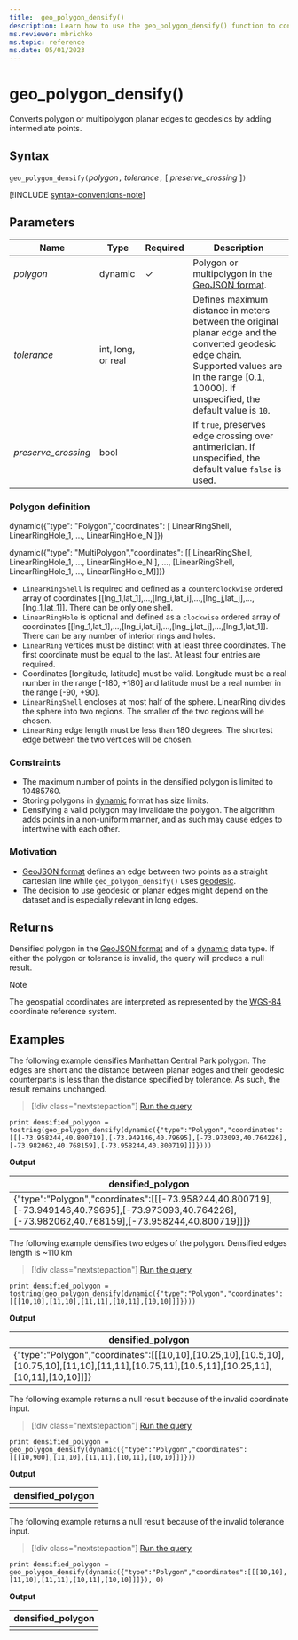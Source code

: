 ```yaml
---
title:  geo_polygon_densify()
description: Learn how to use the geo_polygon_densify() function to convert polygon or multipolygon planar edges to geodesics.
ms.reviewer: mbrichko
ms.topic: reference
ms.date: 05/01/2023
---
```

# geo_polygon_densify()

Converts polygon or multipolygon planar edges to geodesics by adding intermediate points.

## Syntax

`geo_polygon_densify(`*polygon*`,` *tolerance*`,` [ *preserve_crossing* ]`)`

[!INCLUDE [syntax-conventions-note](../../includes/syntax-conventions-note.md)]

## Parameters

|Name|Type|Required|Description|
|--|--|--|--|
| *polygon* | dynamic | &check; | Polygon or multipolygon in the [GeoJSON format](https://tools.ietf.org/html/rfc7946).|
| *tolerance* | int, long, or real | | Defines maximum distance in meters between the original planar edge and the converted geodesic edge chain. Supported values are in the range [0.1, 10000]. If unspecified, the default value is  `10`.|
| *preserve_crossing* | bool | | If `true`, preserves edge crossing over antimeridian. If unspecified, the default value `false` is used.|

### Polygon definition

dynamic({"type": "Polygon","coordinates": [ LinearRingShell, LinearRingHole_1, ..., LinearRingHole_N ]})

dynamic({"type": "MultiPolygon","coordinates": [[ LinearRingShell, LinearRingHole_1, ..., LinearRingHole_N ], ..., [LinearRingShell, LinearRingHole_1, ..., LinearRingHole_M]]})

* `LinearRingShell` is required and defined as a `counterclockwise` ordered array of coordinates [[lng_1,lat_1],...,[lng_i,lat_i],...,[lng_j,lat_j],...,[lng_1,lat_1]]. There can be only one shell.
* `LinearRingHole` is optional and defined as a `clockwise` ordered array of coordinates [[lng_1,lat_1],...,[lng_i,lat_i],...,[lng_j,lat_j],...,[lng_1,lat_1]]. There can be any number of interior rings and holes.
* `LinearRing` vertices must be distinct with at least three coordinates. The first coordinate must be equal to the last. At least four entries are required.
* Coordinates [longitude, latitude] must be valid. Longitude must be a real number in the range [-180, +180] and latitude must be a real number in the range [-90, +90].
* `LinearRingShell` encloses at most half of the sphere. LinearRing divides the sphere into two regions. The smaller of the two regions will be chosen.
* `LinearRing` edge length must be less than 180 degrees. The shortest edge between the two vertices will be chosen.

### Constraints

* The maximum number of points in the densified polygon is limited to 10485760.
* Storing polygons in [dynamic](./scalar-data-types/dynamic.md) format has size limits.
* Densifying a valid polygon may invalidate the polygon. The algorithm adds points in a non-uniform manner, and as such may cause edges to intertwine with each other.

### Motivation

* [GeoJSON format](https://tools.ietf.org/html/rfc7946) defines an edge between two points as a straight cartesian line while `geo_polygon_densify()` uses [geodesic](https://en.wikipedia.org/wiki/Geodesic).
* The decision to use geodesic or planar edges might depend on the dataset and is especially relevant in long edges.

## Returns

Densified polygon in the [GeoJSON format](https://tools.ietf.org/html/rfc7946) and of a [dynamic](./scalar-data-types/dynamic.md) data type. If either the polygon or tolerance is invalid, the query will produce a null result.

> [!NOTE]
> The geospatial coordinates are interpreted as represented by the [WGS-84](https://earth-info.nga.mil/index.php?dir=wgs84&action=wgs84) coordinate reference system.

## Examples

The following example densifies Manhattan Central Park polygon. The edges are short and the distance between planar edges and their geodesic counterparts is less than the distance specified by tolerance. As such, the result remains unchanged.

> [!div class="nextstepaction"]
> <a href="https://dataexplorer.azure.com/clusters/help/databases/Samples?query=H4sIAAAAAAAAA13MSwrDIABF0a2IIwNpMGr8BLqHziWEEG0QWpXoREr33o+kg07Pe9y4O5+BsT65q7NmjuFWtuDBGeSQ8nvc0GbDwXM9FmSKX+5uRQ+YS7RwhJd6gC1cQ9iN80u2CY5a65OgnRokYaxluJMYi15NbWWmesY/LBRXw6GCYkW/yhkh/GBJMCeVZT/8Gv/paXo2TfMCwhc/8NgAAAA=" target="_blank">Run the query</a>

```kusto
print densified_polygon = tostring(geo_polygon_densify(dynamic({"type":"Polygon","coordinates":[[[-73.958244,40.800719],[-73.949146,40.79695],[-73.973093,40.764226],[-73.982062,40.768159],[-73.958244,40.800719]]]})))
```

**Output**

|densified_polygon|
|---|
|{"type":"Polygon","coordinates":[[[-73.958244,40.800719],[-73.949146,40.79695],[-73.973093,40.764226],[-73.982062,40.768159],[-73.958244,40.800719]]]}|

The following example densifies two edges of the polygon. Densified edges length is ~110 km

> [!div class="nextstepaction"]
> <a href="https://dataexplorer.azure.com/clusters/help/databases/Samples?query=H4sIAAAAAAAAA0XKQQrDIBCF4avIrBRcONtA7tC9SAjRykA6I3E2Unr3tISS1Qfv/e0gVpMLd3pSyUuTfVRhMxuVrt+z2lrkPy9XOGwevL5os2/Q0QpM8LgC8LCJHJl41dJhijFi8BiSj4i3+DPchpTSxzl3AtyuS1uOAAAA" target="_blank">Run the query</a>

```kusto
print densified_polygon = tostring(geo_polygon_densify(dynamic({"type":"Polygon","coordinates":[[[10,10],[11,10],[11,11],[10,11],[10,10]]]})))
```

**Output**

|densified_polygon|
|---|
|{"type":"Polygon","coordinates":[[[10,10],[10.25,10],[10.5,10],[10.75,10],[11,10],[11,11],[10.75,11],[10.5,11],[10.25,11],[10,11],[10,10]]]}|

The following example returns a null result because of the invalid coordinate input.

> [!div class="nextstepaction"]
> <a href="https://dataexplorer.azure.com/clusters/help/databases/Samples?query=H4sIAAAAAAAAAysoyswrUUhJzSvOTMtMTYkvyM+pTM/PU7BVSE/Nh/HiIfKVGimVeYm5mcka1UollQWpSlZKARAFSjpKyfn5RSmZeYklqcVKVtHR0YYGOpYGBrE60YaGOoYw2hBEGyBog9jY2FpNTQDqeX/DhQAAAA==" target="_blank">Run the query</a>

```kusto
print densified_polygon = geo_polygon_densify(dynamic({"type":"Polygon","coordinates":[[[10,900],[11,10],[11,11],[10,11],[10,10]]]}))
```

**Output**

|densified_polygon|
|---|
||

The following example returns a null result because of the invalid tolerance input.

> [!div class="nextstepaction"]
> <a href="https://dataexplorer.azure.com/clusters/help/databases/Samples?query=H4sIAAAAAAAAAysoyswrUUhJzSvOTMtMTYkvyM+pTM/PU7BVSE/Nh/HiIfKVGimVeYm5mcka1UollQWpSlZKARAFSjpKyfn5RSmZeYklqcVKVtHR0YYGOoYGsTrRhoYI2hBEGyBog9jY2FpNHQUDTQCMm+c8hwAAAA==" target="_blank">Run the query</a>

```kusto
print densified_polygon = geo_polygon_densify(dynamic({"type":"Polygon","coordinates":[[[10,10],[11,10],[11,11],[10,11],[10,10]]]}), 0)
```

**Output**

|densified_polygon|
|---|
||
